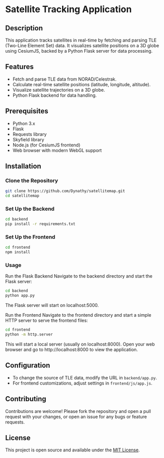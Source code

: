 # Satellite Tracking Application

## Description
This application tracks satellites in real-time by fetching and parsing TLE (Two-Line Element Set) data. It visualizes satellite positions on a 3D globe using CesiumJS, backed by a Python Flask server for data processing.

## Features
- Fetch and parse TLE data from NORAD/Celestrak.
- Calculate real-time satellite positions (latitude, longitude, altitude).
- Visualize satellite trajectories on a 3D globe.
- Python Flask backend for data handling.

## Prerequisites
- Python 3.x
- Flask
- Requests library
- Skyfield library
- Node.js (for CesiumJS frontend)
- Web browser with modern WebGL support

## Installation

### Clone the Repository
```bash
git clone https://github.com/Dynathy/satellitemap.git
cd satellitemap
```

### Set Up the Backend
```bash
cd backend
pip install -r requirements.txt
```

### Set Up the Frontend
```bash
cd frontend
npm install
```

### Usage
Run the Flask Backend
Navigate to the backend directory and start the Flask server:

```bash
cd backend
python app.py
```
The Flask server will start on localhost:5000.

Run the Frontend
Navigate to the frontend directory and start a simple HTTP server to serve the frontend files:

```bash
cd frontend
python -m http.server
```
This will start a local server (usually on localhost:8000). Open your web browser and go to http://localhost:8000 to view the application.

## Configuration
- To change the source of TLE data, modify the URL in `backend/app.py`.
- For frontend customizations, adjust settings in `frontend/js/app.js`.

## Contributing
Contributions are welcome! Please fork the repository and open a pull request with your changes, or open an issue for any bugs or feature requests.

## License
This project is open source and available under the [MIT License](LICENSE).


